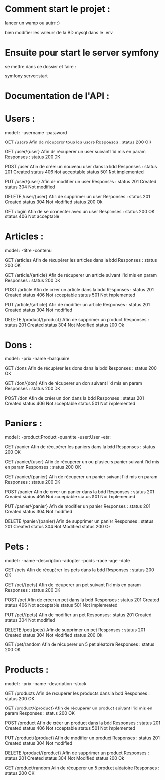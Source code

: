 # Comment start le projet :

lancer un wamp ou autre :)

bien modifier les valeurs de la BD mysql dans le .env

# Ensuite pour start le server symfony

se mettre dans ce dossier et faire :

symfony server:start







# Documentation de l'API : 

# Users : 

model :
-username
-password

GET /users
Afin de récuperer tous les users
Responses : 
status 200 OK

GET /user/{user}
Afin de récuperer un user suivant l'id mis en param
Responses : 
status 200 OK

POST /user
Afin de créer un nouveau user dans la bdd
Responses : 
status 201 Created
status 406 Not acceptable
status 501 Not implemented

PUT /user/{user}
Afin de modifier un user 
Responses : 
status 201 Created
status 304 Not modified

DELETE /user/{user}
Afin de supprimer un user
Responses : 
status 201 Created
status 304 Not Modified
status 200 Ok

GET /login
Afin de se connecter avec un user
Responses : 
status 200 OK
status 406 Not acceptable

# Articles :

model : 
-titre
-contenu

GET /articles
Afin de récupérer les articles dans la bdd
Responses : 
status 200 OK

GET /article/{article}
Afin de récuperer un article suivant l'id mis en param
Responses : 
status 200 OK

POST /article
Afin de créer un article dans la bdd
Responses : 
status 201 Created
status 406 Not acceptable
status 501 Not implemented

PUT /article/{article}
Afin de modifier un article
Responses : 
status 201 Created
status 304 Not modified

DELETE /product/{product}
Afin de supprimer un product
Responses : 
status 201 Created
status 304 Not Modified
status 200 Ok

# Dons :

model : 
-prix
-name
-banquaire

GET /dons
Afin de récupérer les dons dans la bdd
Responses : 
status 200 OK

GET /don/{don}
Afin de récuperer un don suivant l'id mis en param
Responses : 
status 200 OK

POST /don
Afin de créer un don dans la bdd
Responses : 
status 201 Created
status 406 Not acceptable
status 501 Not implemented

# Paniers :

model : 
-product:Product
-quantite
-user:User
-etat

GET /panier
Afin de récupérer les paniers dans la bdd
Responses : 
status 200 OK

GET /panier/{user}
Afin de récuperer un ou plusieurs panier suivant l'id mis en param
Responses : 
status 200 OK

GET /panier/{panier}
Afin de récuperer un panier suivant l'id mis en param
Responses : 
status 200 OK

POST /panier
Afin de créer un panier dans la bdd
Responses : 
status 201 Created
status 406 Not acceptable 
status 501 Not implemented

PUT /panier/{panier}
Afin de modifier un panier
Responses : 
status 201 Created
status 304 Not modified

DELETE /panier/{panier}
Afin de supprimer un panier
Responses : 
status 201 Created
status 304 Not Modified
status 200 Ok

# Pets :

model : 
-name
-description 
-adopter
-poids
-race
-age
-date

GET /pets
Afin de récupérer les pets dans la bdd
Responses : 
status 200 OK

GET /pet/{pets}
Afin de récuperer un pet suivant l'id mis en param
Responses : 
status 200 OK

POST /pet
Afin de créer un pet dans la bdd
Responses : 
status 201 Created
status 406 Not acceptable
status 501 Not implemented

PUT /pet/{pets}
Afin de modifier un pet
Responses : 
status 201 Created
status 304 Not modified

DELETE /pet/{pets}
Afin de supprimer un pet
Responses : 
status 201 Created
status 304 Not Modified
status 200 Ok

GET /pet/random
Afin de récuperer un 5 pet aléatoire
Responses : 
status 200 OK

# Products :

model : 
-prix
-name
-description
-stock

GET /products
Afin de récupérer les products dans la bdd
Responses : 
status 200 OK

GET /product/{product}
Afin de récuperer un product suivant l'id mis en param
Responses : 
status 200 OK

POST /product
Afin de créer un product dans la bdd
Responses : 
status 201 Created
status 406 Not acceptable
status 501 Not implemented

PUT /product/{product}
Afin de modifier un product
Responses : 
status 201 Created
status 304 Not modified

DELETE /product/{product}
Afin de supprimer un product
Responses : 
status 201 Created
status 304 Not Modified
status 200 Ok

GET /product/random
Afin de récuperer un 5 product aléatoire
Responses : 
status 200 OK

